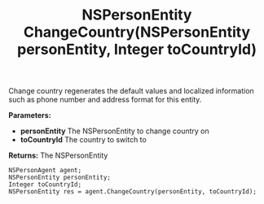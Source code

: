 ﻿---
uid: crmscript_ref_NSPersonAgent_ChangeCountry
title: NSPersonEntity ChangeCountry(NSPersonEntity personEntity, Integer toCountryId)
intellisense: NSPersonAgent.ChangeCountry
keywords: NSPersonAgent, ChangeCountry
so.topic: reference
---

Change country regenerates the default values and localized information such as phone number and address format for this entity.

**Parameters:**
 - **personEntity** The NSPersonEntity to change country on
 - **toCountryId** The country to switch to

**Returns:** The NSPersonEntity

```crmscript
NSPersonAgent agent;
NSPersonEntity personEntity;
Integer toCountryId;
NSPersonEntity res = agent.ChangeCountry(personEntity, toCountryId);
```

